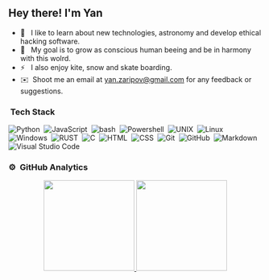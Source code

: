 <h2>Hey there! I'm Yan</h2>

- 🔭 &nbsp; I like to learn about new technologies, astronomy and develop ethical hacking software.
- 🌱 &nbsp; My goal is to grow as conscious human beeing and be in harmony with this wolrd.
- ⚡ &nbsp; I also enjoy kite, snow and skate boarding.
- ✉️ &nbsp;Shoot me an email at yan.zaripov@gmail.com for any feedback or suggestions.

### &nbsp;Tech Stack

![Python](https://img.shields.io/badge/-Python-05122A?style=flat&logo=python)&nbsp;
![JavaScript](https://img.shields.io/badge/-JavaScript-05122A?style=flat&logo=javascript)&nbsp;
![bash](https://img.shields.io/badge/-bash-05122A?style=flat&logo=bash)&nbsp;
![Powershell](https://img.shields.io/badge/-Powershell-05122A?style=flat&logo=Powershell)&nbsp;
![UNIX](https://img.shields.io/badge/-UNIX-05122A?style=flat&logo=UNIX)&nbsp;
![Linux](https://img.shields.io/badge/-Linux-05122A?style=flat&logo=Linux)&nbsp;
![Windows](https://img.shields.io/badge/-Windows-05122A?style=flat&logo=Windows)&nbsp;
![RUST](https://img.shields.io/badge/-RUST-05122A?style=flat&logo=RUST)&nbsp;
![C](https://img.shields.io/badge/-C-05122A?style=flat&logo=C&logoColor=A8B9CC)&nbsp;
![HTML](https://img.shields.io/badge/-HTML-05122A?style=flat&logo=HTML5)&nbsp;
![CSS](https://img.shields.io/badge/-CSS-05122A?style=flat&logo=CSS3&logoColor=1572B6)&nbsp;
![Git](https://img.shields.io/badge/-Git-05122A?style=flat&logo=git)&nbsp;
![GitHub](https://img.shields.io/badge/-GitHub-05122A?style=flat&logo=github)&nbsp;
![Markdown](https://img.shields.io/badge/-Markdown-05122A?style=flat&logo=markdown)\
![Visual Studio Code](https://img.shields.io/badge/-Visual%20Studio%20Code-05122A?style=flat&logo=visual-studio-code&logoColor=007ACC)&nbsp;

### ⚙️ &nbsp;GitHub Analytics

<p align="center">
<a href="https://github.com/jonnyzar">
  <img height="180em" src="https://github-readme-stats-eight-theta.vercel.app/api?username=jonnyzar&show_icons=true&theme=algolia&include_all_commits=true&count_private=true"/>
  <img height="180em" src="https://github-readme-stats-eight-theta.vercel.app/api/top-langs/?username=jonnyzar&layout=compact&langs_count=8&theme=algolia"/>
</a>
</p>
              
